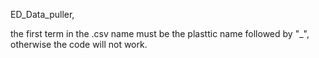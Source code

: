 

ED_Data_puller, 

the first term in the .csv name must be the plasttic name followed by "_", otherwise the code will not work. 